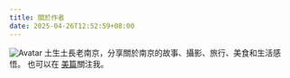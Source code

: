 ```yaml
---
title: 關於作者
date: 2025-04-26T12:52:59+08:00
---
```

![Avatar](/images/avatar.jpg)
土生土長老南京，分享關於南京的故事、攝影、旅行、美食和生活感悟。
也可以在 [美篇](https://www.meipian.cn/c/14890842)關注我。
